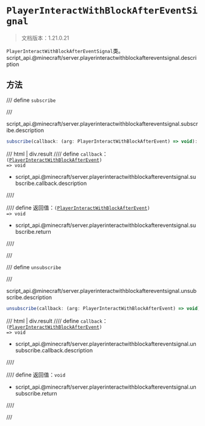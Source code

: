 # `PlayerInteractWithBlockAfterEventSignal`

> 文档版本：1.21.0.21

`PlayerInteractWithBlockAfterEventSignal`类。script_api.@minecraft/server.playerinteractwithblockaftereventsignal.description

## 方法

/// define
`subscribe`


///

script_api.@minecraft/server.playerinteractwithblockaftereventsignal.subscribe.description

```js
subscribe(callback: (arg: PlayerInteractWithBlockAfterEvent) => void): (arg: PlayerInteractWithBlockAfterEvent) => void
```

/// html | div.result
//// define
`callback`：<code>(<a href="../playerinteractwithblockafterevent/">PlayerInteractWithBlockAfterEvent</a>) =&gt; void</code>

- script_api.@minecraft/server.playerinteractwithblockaftereventsignal.subscribe.callback.description


////

//// define
返回值：<code>(<a href="../playerinteractwithblockafterevent/">PlayerInteractWithBlockAfterEvent</a>) =&gt; void</code>

- script_api.@minecraft/server.playerinteractwithblockaftereventsignal.subscribe.return


////

///


/// define
`unsubscribe`


///

script_api.@minecraft/server.playerinteractwithblockaftereventsignal.unsubscribe.description

```js
unsubscribe(callback: (arg: PlayerInteractWithBlockAfterEvent) => void): void
```

/// html | div.result
//// define
`callback`：<code>(<a href="../playerinteractwithblockafterevent/">PlayerInteractWithBlockAfterEvent</a>) =&gt; void</code>

- script_api.@minecraft/server.playerinteractwithblockaftereventsignal.unsubscribe.callback.description


////

//// define
返回值：`void`

- script_api.@minecraft/server.playerinteractwithblockaftereventsignal.unsubscribe.return


////

///

